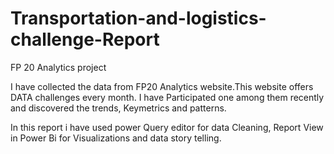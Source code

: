 # Transportation-and-logistics-challenge-Report
FP 20 Analytics project 

I have collected the data from FP20 Analytics website.This website offers  DATA challenges every month. I have Participated one  among them recently and discovered the trends, Keymetrics and patterns.
 
 In this report i have used power Query editor for data Cleaning, Report View in Power Bi for Visualizations and data story telling.

 
